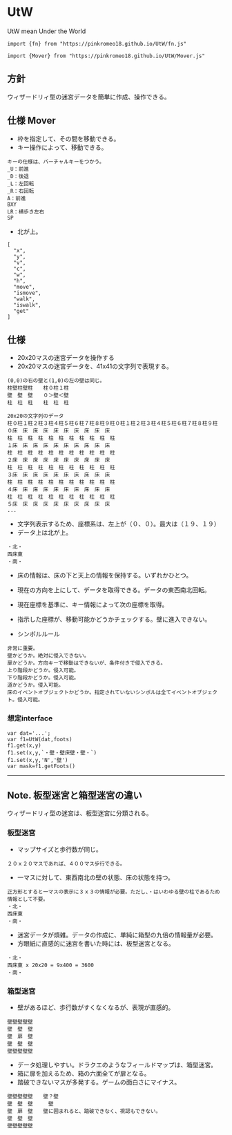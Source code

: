 # UtW
UtW mean Under the World

```
import {fn} from "https://pinkromeo18.github.io/UtW/fn.js"
```
```
import {Mover} from "https://pinkromeo18.github.io/UtW/Mover.js"
```

## 方針
ウィザードリィ型の迷宮データを簡単に作成、操作できる。




## 仕様 Mover
- 枠を指定して、その間を移動できる。
- キー操作によって、移動できる。
```
キーの仕様は、バーチャルキーをつかう。
_U：前進
_D：後退
_L：左回転
_R：右回転
A：前進
BXY
LR：横歩き左右
SP
```
- 北が上。

```
[
  "x",
  "y",
  "v",
  "c",
  "w",
  "h",
  "move",
  "ismove",
  "walk",
  "iswalk",
  "get"
]
```


## 仕様
- 20x20マスの迷宮データを操作する
- 20x20マスの迷宮データを、41x41の文字列で表現する。
```
(0,0)の右の壁と(1,0)の左の壁は同じ。
柱壁柱壁柱　　柱０柱１柱
壁　壁　壁　　０＞壁＜壁
柱　柱　柱　　柱　柱　柱
```
```
20x20の文字列のデータ
柱０柱１柱２柱３柱４柱５柱６柱７柱８柱９柱０柱１柱２柱３柱４柱５柱６柱７柱８柱９柱
０床　床　床　床　床　床　床　床　床　床　
柱　柱　柱　柱　柱　柱　柱　柱　柱　柱　柱
１床　床　床　床　床　床　床　床　床　床　
柱　柱　柱　柱　柱　柱　柱　柱　柱　柱　柱
２床　床　床　床　床　床　床　床　床　床　
柱　柱　柱　柱　柱　柱　柱　柱　柱　柱　柱
３床　床　床　床　床　床　床　床　床　床　
柱　柱　柱　柱　柱　柱　柱　柱　柱　柱　柱
４床　床　床　床　床　床　床　床　床　床　
柱　柱　柱　柱　柱　柱　柱　柱　柱　柱　柱
５床　床　床　床　床　床　床　床　床　床　
...
```
- 文字列表示するため、座標系は、左上が（０、０）。最大は（１９、１９）
- データ上は北が上。
```
・北・
西床東
・南・
```
- 床の情報は、床の下と天上の情報を保持する。いずれかひとつ。
- 現在の方向を上にして、データを取得できる。データの東西南北回転。
- 現在座標を基準に、キー情報によって次の座標を取得。
- 指示した座標が、移動可能かどうかチェックする。壁に進入できない。

- シンボルルール
```
非常に重要。
壁かどうか。絶対に侵入できない。
扉かどうか。方向キーで移動はできないが、条件付きで侵入できる。
上り階段かどうか。侵入可能。
下り階段かどうか。侵入可能。
道かどうか。侵入可能。
床のイベントオブジェクトかどうか。指定されていないシンボルは全てイベントオブジェクト。侵入可能。
```

### 想定interface
```
var dat='...';
var f1=UtW(dat,foots)
f1.get(x,y)
f1.set(x,y,`・壁・壁床壁・壁・`)
f1.set(x,y,'N','壁')
var mask=f1.getFoots()
```


---
## Note. 板型迷宮と箱型迷宮の違い
ウィザードリィ型の迷宮は、板型迷宮に分類される。

### 板型迷宮
- マップサイズと歩行数が同じ。
```
２０ｘ２０マスであれば、４００マス歩行できる。
```
- 一マスに対して、東西南北の壁の状態、床の状態を持つ。
```
正方形とすると一マスの表示に３ｘ３の情報が必要。ただし、・はいわゆる壁の柱であるため情報として不要。
・北・
西床東
・南・
```
- 迷宮データが煩雑。データの作成に、単純に箱型の九倍の情報量が必要。
- 方眼紙に直感的に迷宮を書いた時には、板型迷宮となる。
```
・北・
西床東 x 20x20 = 9x400 = 3600
・南・
```

### 箱型迷宮
- 壁があるほど、歩行数がすくなくなるが、表現が直感的。
```
壁壁壁壁壁
壁　壁　壁
壁　扉　壁
壁　壁　壁
壁壁壁壁壁
```
- データ処理しやすい。ドラクエのようなフィールドマップは、箱型迷宮。
- 箱に扉を加えるため、箱の六面全てが扉となる。
- 踏破できないマスが多発する。ゲームの面白さにマイナス。
```　　　　　　　
壁壁壁壁壁　　壁？壁
壁　壁　壁　　　壁
壁　扉　壁　　壁に囲まれると、踏破できなく、視認もできない。
壁　壁　壁
壁壁壁壁壁
```

